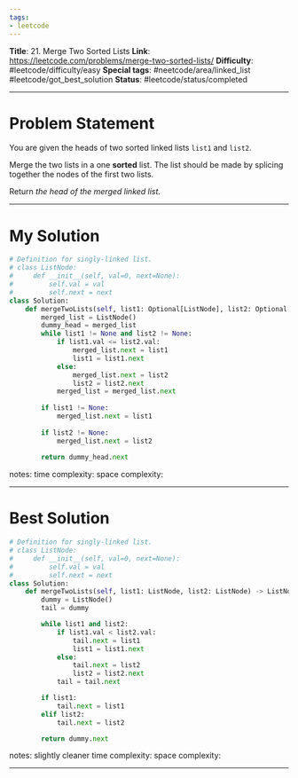 ```yaml
---
tags:
- leetcode
---
```

**Title**: 21. Merge Two Sorted Lists
**Link**: https://leetcode.com/problems/merge-two-sorted-lists/
**Difficulty**: #leetcode/difficulty/easy 
**Special tags**: #neetcode/area/linked_list #leetcode/got_best_solution 
**Status**: #leetcode/status/completed  

---
# Problem Statement
You are given the heads of two sorted linked lists `list1` and `list2`.

Merge the two lists in a one **sorted** list. The list should be made by splicing together the nodes of the first two lists.

Return _the head of the merged linked list_.

---
# My Solution
```python
# Definition for singly-linked list.
# class ListNode:
#     def __init__(self, val=0, next=None):
#         self.val = val
#         self.next = next
class Solution:
    def mergeTwoLists(self, list1: Optional[ListNode], list2: Optional[ListNode]) -> Optional[ListNode]:
        merged_list = ListNode()
        dummy_head = merged_list
        while list1 != None and list2 != None:
            if list1.val <= list2.val:
                merged_list.next = list1
                list1 = list1.next
            else:
                merged_list.next = list2
                list2 = list2.next
            merged_list = merged_list.next
        
        if list1 != None:
            merged_list.next = list1
        
        if list2 != None:
            merged_list.next = list2
        
        return dummy_head.next
```
notes: 
time complexity: 
space complexity: 

---
# Best Solution
```python
# Definition for singly-linked list.
# class ListNode:
#     def __init__(self, val=0, next=None):
#         self.val = val
#         self.next = next
class Solution:
    def mergeTwoLists(self, list1: ListNode, list2: ListNode) -> ListNode:
        dummy = ListNode()
        tail = dummy

        while list1 and list2:
            if list1.val < list2.val:
                tail.next = list1
                list1 = list1.next
            else:
                tail.next = list2
                list2 = list2.next
            tail = tail.next

        if list1:
            tail.next = list1
        elif list2:
            tail.next = list2

        return dummy.next
```
notes: slightly cleaner
time complexity: 
space complexity: 

---

